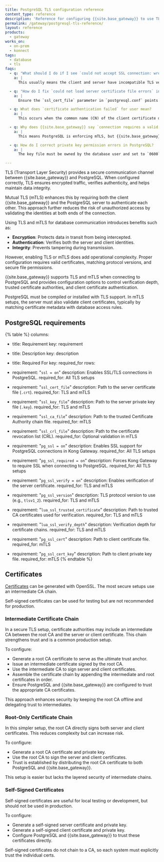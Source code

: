 ```yaml
---
title: PostgreSQL TLS configuration reference
content_type: reference
description: 'Reference for configuring {{site.base_gateway}} to use TLS or mTLS when connecting to PostgreSQL.'
permalink: /gateway/postgresql-tls-reference/
layout: reference
products:
  - gateway
works_on:
  - on-prem
  - konnect
tags:
  - database
  - tls
faqs:
  - q: "What should I do if I see `could not accept SSL connection: wrong version number`?"
    a: |
      This usually means the client and server have incompatible TLS versions. Verify the PostgreSQL-supported versions using `pg_config --configure` and set a compatible version (like TLSv1.2 or higher) in the `kong.conf` using `pg_ssl_version`.

  - q: "How do I fix `could not load server certificate file errors` in PostgreSQL?"
    a: |
      Ensure the `ssl_cert_file` parameter in `postgresql.conf` points to an existing certificate file. By default, the file should be named `server.crt` and placed in the data directory.

  - q: What does `certificate authentication failed` for user mean?
    a: |
      This occurs when the common name (CN) of the client certificate does not match the PostgreSQL username. Configure username mapping in `pg_ident.conf` to resolve the mismatch.

  - q: Why does {{site.base_gateway}} say `connection requires a valid client certificate`?
    a: |
      This means PostgreSQL is enforcing mTLS, but {{site.base_gateway}} is not presenting a valid certificate. Ensure that `pg_ssl_cert` and `pg_ssl_cert_key` are set correctly in `kong.conf`.

  - q: How do I correct private key permission errors in PostgreSQL?
    a: |
      The key file must be owned by the database user and set to `0600`, or by root with `0640`. Adjust using `chmod 0600` or `chmod 0640` accordingly.

---
```



TLS (Transport Layer Security) provides a secure communication channel between {{site.base_gateway}} and PostgreSQL. When configured correctly, TLS ensures encrypted traffic, verifies authenticity, and helps maintain data integrity.

Mutual TLS (mTLS) enhances this by requiring both the client {{site.base_gateway}} and the PostgreSQL server to authenticate each other. This approach further reduces the risk of unauthorized access by validating the identities at both ends of the connection.

Using TLS and mTLS for database communication introduces benefits such as:

* **Encryption**: Protects data in transit from being intercepted.
* **Authentication**: Verifies both the server and client identities.
* **Integrity**: Prevents tampering during transmission.

However, enabling TLS or mTLS does add operational complexity. Proper configuration requires valid certificates, matching protocol versions, and secure file permissions.

{{site.base_gateway}} supports TLS and mTLS when connecting to PostgreSQL and provides configuration options to control verification depth, trusted certificate authorities, and client certificate authentication.

PostgreSQL must be compiled or installed with TLS support. In mTLS setups, the server must also validate client certificates, typically by matching certificate metadata with database access rules.


## PostgreSQL requirements
<!--vale off-->
{% table %}
columns:
  - title: Requirement
    key: requirement
  - title: Description
    key: description
  - title: Required For
    key: required_for
rows:
  - requirement: "`ssl = on`"
    description: Enables SSL/TLS connections in PostgreSQL.
    required_for: All TLS setups

  - requirement: "`ssl_cert_file`"
    description: Path to the server certificate file (`.crt`).
    required_for: TLS and mTLS

  - requirement: "`ssl_key_file`"
    description: Path to the server private key file (`.key`).
    required_for: TLS and mTLS

  - requirement: "`ssl_ca_file`"
    description: Path to the trusted Certificate Authority chain file.
    required_for: mTLS

  - requirement: "`ssl_crl_file`"
    description: Path to the certificate revocation list (CRL).
    required_for: Optional validation in mTLS

  - requirement: "`pg_ssl = on`"
    description: Enables SSL support for PostgreSQL connections in Kong Gateway.
    required_for: All TLS setups

  - requirement: "`pg_ssl_required = on`"
    description: Forces Kong Gateway to require SSL when connecting to PostgreSQL.
    required_for: All TLS setups

  - requirement: "`pg_ssl_verify = on`"
    description: Enables verification of the server certificate.
    required_for: TLS and mTLS

  - requirement: "`pg_ssl_version`"
    description: TLS protocol version to use (e.g., `tlsv1_2`).
    required_for: TLS and mTLS

  - requirement: "`lua_ssl_trusted_certificate`"
    description: Path to trusted CA certificates used for verification.
    required_for: TLS and mTLS

  - requirement: "`lua_ssl_verify_depth`"
    description: Verification depth for certificate chains.
    required_for: TLS and mTLS

  - requirement: "`pg_ssl_cert`"
    description: Path to client certificate file.
    required_for: mTLS

  - requirement: "`pg_ssl_cert_key`"
    description: Path to client private key file.
    required_for: mTLS
{% endtable %}
<!--vale on-->

## Certificates

[Certificates](/gateway/entities/certificate/) can be generated with OpenSSL. The most secure setups use an intermediate CA chain.

Self-signed certificates can be used for testing but are not recommended for production.

### Intermediate Certificate Chain

In a secure TLS setup, certificate authorities may include an intermediate CA between the root CA and the server or client certificate. This chain strengthens trust and is a common production setup.

To configure:

* Generate a root CA certificate to serve as the ultimate trust anchor.
* Issue an intermediate certificate signed by the root CA.
* Use the intermediate CA to sign server and client certificates.
* Assemble the certificate chain by appending the intermediate and root certificates in order.
* Ensure PostgreSQL and {{site.base_gateway}} are configured to trust the appropriate CA certificates.

This approach enhances security by keeping the root CA offline and delegating trust to intermediates.



### Root-Only Certificate Chain

In this simpler setup, the root CA directly signs both server and client certificates. This reduces complexity but can increase risk.

To configure:

* Generate a root CA certificate and private key.
* Use the root CA to sign the server and client certificates.
* Trust is established by distributing the root CA certificate to both PostgreSQL and {{site.base_gateway}}.

This setup is easier but lacks the layered security of intermediate chains.



### Self-Signed Certificates

Self-signed certificates are useful for local testing or development, but should not be used in production.

To configure:

* Generate a self-signed server certificate and private key.
* Generate a self-signed client certificate and private key.
* Configure PostgreSQL and {{site.base_gateway}} to trust these certificates directly.

Self-signed certificates do not chain to a CA, so each system must explicitly trust the individual certs.

